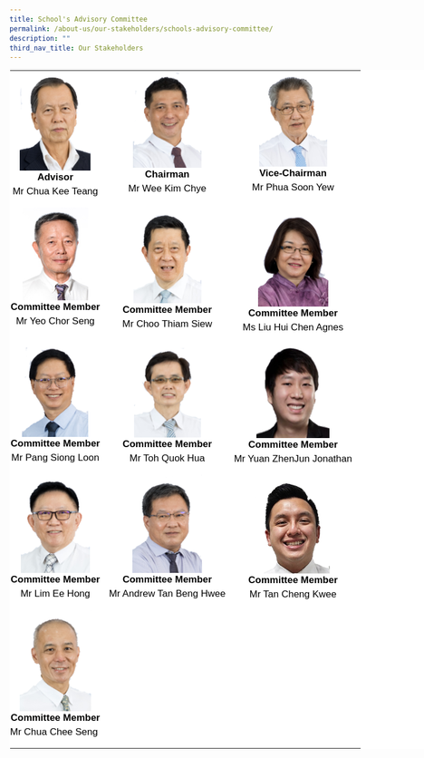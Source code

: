 ```yaml
---
title: School's Advisory Committee
permalink: /about-us/our-stakeholders/schools-advisory-committee/
description: ""
third_nav_title: Our Stakeholders
---
```

<table style="margin: auto;
    outline: 0px;
    padding: 0px;
    border-collapse: collapse;
    clear: both;
    border: 1px solid transparent;
    table-layout: fixed;
    color: rgb(0, 0, 0);
    font-family: Helvetica, sans-serif;
    font-size: 17px;
    font-style: normal;
    font-variant-ligatures: normal;
    font-variant-caps: normal;
    font-weight: 400;
    letter-spacing: normal;
    orphans: 2;
    text-align: left;
    text-transform: none;
    white-space: normal;
    widows: 2;
    word-spacing: 0px;
    -webkit-text-stroke-width: 0px;
    background-color: rgb(255, 255, 255);
    text-decoration-thickness: initial;
    text-decoration-style: initial;
    text-decoration-color: initial;
    width: 840px;" class="ive_eobj_center ives_tab_kosong">
  <tbody style="margin: 0px; outline: 0px; padding: 0px">
    <tr style="margin: 0px; outline: 0px; padding: 0px">
      <td style="margin: 0px;
          outline: 0px;
          padding: 0px 15px 15px 0px;
          vertical-align: top;">
        <div style="margin: 0px;
            outline: 0px;
            padding: 0px;
            line-height: 24.99px;
            color: rgb(0, 0, 0);
            font-family: Helvetica, sans-serif;
            font-size: 17px;
            font-weight: 400;
            text-align: center;">
          <img style="margin: auto;
              outline: 0px;
              padding: 0px;
              border: none;
              max-width: 100%;
              clear: both;
              display: block;
              background-color: initial;
              text-align: left;
              width: 125px;
              height: 176px;" class="ive_eobj_center" alt="Chua Kee Teang.png" src="/images/Chua%20Kee%20Teang.png"><b style="margin: 0px; outline: 0px; padding: 0px">Advisor</b>
        </div>
        <div style="margin: 0px;
            outline: 0px;
            padding: 0px;
            line-height: 24.99px;
            color: rgb(0, 0, 0);
            font-family: Helvetica, sans-serif;
            font-size: 17px;
            font-weight: 400;
            text-align: center;">
          Mr Chua Kee Teang
        </div>
      </td>
      <td style="margin: 0px;
          outline: 0px;
          padding: 0px 15px 15px 0px;
          vertical-align: top;">
        <div style="margin: 0px;
            outline: 0px;
            padding: 0px;
            line-height: 24.99px;
            color: rgb(0, 0, 0);
            font-family: Helvetica, sans-serif;
            font-size: 17px;
            font-weight: 400;
            text-align: center;">
          <img style="margin: auto;
              outline: 0px;
              padding: 0px;
              border: none;
              max-width: 100%;
              clear: both;
              display: block;
              background-color: initial;
              text-align: left;
              width: 121px;
              height: 171px;" class="ive_eobj_center" alt="Wee Kim Chye.png" src="/images/Wee%20Kim%20Chye.png"><b style="margin: 0px; outline: 0px; padding: 0px">Chairman</b>
        </div>
        <div style="margin: 0px;
            outline: 0px;
            padding: 0px;
            line-height: 24.99px;
            color: rgb(0, 0, 0);
            font-family: Helvetica, sans-serif;
            font-size: 17px;
            font-weight: 400;
            text-align: center;">
          Mr Wee Kim Chye
        </div>
      </td>
      <td style="margin: 0px;
          outline: 0px;
          padding: 0px 15px 15px 0px;
          vertical-align: top;">
        <div style="margin: 0px;
            outline: 0px;
            padding: 0px;
            line-height: 24.99px;
            color: rgb(0, 0, 0);
            font-family: Helvetica, sans-serif;
            font-size: 17px;
            font-weight: 400;"></div>
        <div style="margin: 0px;
            outline: 0px;
            padding: 0px;
            line-height: 24.99px;
            color: rgb(0, 0, 0);
            font-family: Helvetica, sans-serif;
            font-size: 17px;
            font-weight: 400;
            text-align: center;">
          <img style="margin: auto;
              outline: 0px;
              padding: 0px;
              border: none;
              max-width: 100%;
              clear: both;
              display: block;
              background-color: initial;
              text-align: left;
              width: 120px;
              height: 169px;" class="ive_eobj_center" alt="Phua Soon Yew.png" src="/images/Phua%20Soon%20Yew.png"><b style="margin: 0px; outline: 0px; padding: 0px">Vice-Chairman</b><br style="margin: 0px; outline: 0px; padding: 0px">
        </div>
        <div style="margin: 0px;
            outline: 0px;
            padding: 0px;
            line-height: 24.99px;
            color: rgb(0, 0, 0);
            font-family: Helvetica, sans-serif;
            font-size: 17px;
            font-weight: 400;
            text-align: center;">
          Mr Phua Soon Yew
        </div>
      </td>
    </tr>
    <tr style="margin: 0px; outline: 0px; padding: 0px">
      <td style="margin: 0px;
          outline: 0px;
          padding: 0px 15px 15px 0px;
          vertical-align: top;">
        <div style="margin: 0px;
            outline: 0px;
            padding: 0px;
            line-height: 24.99px;
            color: rgb(0, 0, 0);
            font-family: Helvetica, sans-serif;
            font-size: 17px;
            font-weight: 400;">
          <img style="margin: auto;
              outline: 0px;
              padding: 0px;
              border: none;
              max-width: 100%;
              clear: both;
              display: block;
              width: 116px;
              height: 164px;" class="ive_eobj_center" alt="Mr Yeo Chor Seng.jpg" src="/images/Mr%20Yeo%20Chor%20Seng.jpeg">
        </div>
        <div style="margin: 0px;
            outline: 0px;
            padding: 0px;
            line-height: 24.99px;
            color: rgb(0, 0, 0);
            font-family: Helvetica, sans-serif;
            font-size: 17px;
            font-weight: 400;
            text-align: center;">
          <b style="margin: 0px; outline: 0px; padding: 0px">Committee Member</b><br style="margin: 0px; outline: 0px; padding: 0px">
        </div>
        <div style="margin: 0px;
            outline: 0px;
            padding: 0px;
            line-height: 24.99px;
            color: rgb(0, 0, 0);
            font-family: Helvetica, sans-serif;
            font-size: 17px;
            font-weight: 400;
            text-align: center;">
          Mr Yeo Chor Seng
        </div>
      </td>
      <td style="margin: 0px;
          outline: 0px;
          padding: 0px 15px 15px 0px;
          vertical-align: top;">
        <div style="margin: 0px;
            outline: 0px;
            padding: 0px;
            line-height: 24.99px;
            color: rgb(0, 0, 0);
            font-family: Helvetica, sans-serif;
            font-size: 17px;
            font-weight: 400;"></div>
        <div style="margin: 0px;
            outline: 0px;
            padding: 0px;
            line-height: 24.99px;
            color: rgb(0, 0, 0);
            font-family: Helvetica, sans-serif;
            font-size: 17px;
            font-weight: 400;
            text-align: center;">
          <img style="margin: auto;
              outline: 0px;
              padding: 0px;
              border: none;
              max-width: 100%;
              clear: both;
              display: block;
              background-color: initial;
              text-align: left;
              width: 120px;
              height: 169px;" class="ive_eobj_center" alt="Choo Thiam Siew.png" src="/images/Choo%20Thiam%20Siew.png"><b style="margin: 0px; outline: 0px; padding: 0px">Committee Member<br style="margin: 0px; outline: 0px; padding: 0px"></b>
        </div>
        <div style="margin: 0px;
            outline: 0px;
            padding: 0px;
            line-height: 24.99px;
            color: rgb(0, 0, 0);
            font-family: Helvetica, sans-serif;
            font-size: 17px;
            font-weight: 400;
            text-align: center;">
          Mr Choo Thiam Siew
        </div>
      </td>
      <td style="margin: 0px;
          outline: 0px;
          padding: 0px 15px 15px 0px;
          vertical-align: top;">
        <div style="margin: 0px;
            outline: 0px;
            padding: 0px;
            line-height: 24.99px;
            color: rgb(0, 0, 0);
            font-family: Helvetica, sans-serif;
            font-size: 17px;
            font-weight: 400;
            text-align: center;">
          <img style="margin: auto;
              outline: 0px;
              padding: 0px;
              border: none;
              max-width: 100%;
              clear: both;
              display: block;
              background-color: initial;
              text-align: left;
              width: 124px;
              height: 175px;" class="ive_eobj_center" alt="Agnes Liu Hui Jin.png" src="/images/Agnes%20Liu%20Hui%20Jin.png"><b style="margin: 0px; outline: 0px; padding: 0px">Committee Member</b>
        </div>
        <div style="margin: 0px;
            outline: 0px;
            padding: 0px;
            line-height: 24.99px;
            color: rgb(0, 0, 0);
            font-family: Helvetica, sans-serif;
            font-size: 17px;
            font-weight: 400;
            text-align: center;">
          Ms Liu Hui Chen Agnes
        </div>
      </td>
    </tr>
    <tr style="margin: 0px; outline: 0px; padding: 0px">
      <td style="margin: 0px;
          outline: 0px;
          padding: 0px 15px 15px 0px;
          vertical-align: top;">
        <div style="margin: 0px;
            outline: 0px;
            padding: 0px;
            line-height: 24.99px;
            color: rgb(0, 0, 0);
            font-family: Helvetica, sans-serif;
            font-size: 17px;
            font-weight: 400;
            text-align: center;">
          <img style="margin: auto;
              outline: 0px;
              padding: 0px;
              border: none;
              max-width: 100%;
              clear: both;
              display: block;
              background-color: initial;
              text-align: left;
              width: 117px;
              height: 165px;" class="ive_eobj_center" alt="Pang Siong Loon.png" src="/images/Pang%20Siong%20Loon.png"><b style="margin: 0px; outline: 0px; padding: 0px">Committee Member</b>
        </div>
        <div style="margin: 0px;
            outline: 0px;
            padding: 0px;
            line-height: 24.99px;
            color: rgb(0, 0, 0);
            font-family: Helvetica, sans-serif;
            font-size: 17px;
            font-weight: 400;
            text-align: center;">
          Mr Pang Siong Loon
        </div>
      </td>
      <td style="margin: 0px;
          outline: 0px;
          padding: 0px 15px 15px 0px;
          vertical-align: top;">
        <div style="margin: 0px;
            outline: 0px;
            padding: 0px;
            line-height: 24.99px;
            color: rgb(0, 0, 0);
            font-family: Helvetica, sans-serif;
            font-size: 17px;
            font-weight: 400;
            text-align: center;">
          <img style="margin: auto;
              outline: 0px;
              padding: 0px;
              border: none;
              max-width: 100%;
              clear: both;
              display: block;
              background-color: initial;
              text-align: left;
              width: 118px;
              height: 166px;" class="ive_eobj_center" alt="Toh Quok Hua.png" src="/images/Toh%20Quok%20Hua.png"><b style="margin: 0px; outline: 0px; padding: 0px">Committee Member</b>
        </div>
        <div style="margin: 0px;
            outline: 0px;
            padding: 0px;
            line-height: 24.99px;
            color: rgb(0, 0, 0);
            font-family: Helvetica, sans-serif;
            font-size: 17px;
            font-weight: 400;
            text-align: center;">
          Mr Toh Quok Hua
        </div>
      </td>
      <td style="margin: 0px;
          outline: 0px;
          padding: 0px 15px 15px 0px;
          vertical-align: top;">
        <div style="margin: 0px;
            outline: 0px;
            padding: 0px;
            line-height: 24.99px;
            color: rgb(0, 0, 0);
            font-family: Helvetica, sans-serif;
            font-size: 17px;
            font-weight: 400;"></div>
        <div style="margin: 0px;
            outline: 0px;
            padding: 0px;
            line-height: 24.99px;
            color: rgb(0, 0, 0);
            font-family: Helvetica, sans-serif;
            font-size: 17px;
            font-weight: 400;
            text-align: center;">
          <img style="margin: auto;
              outline: 0px;
              padding: 0px;
              border: none;
              max-width: 100%;
              clear: both;
              display: block;
              background-color: initial;
              text-align: left;
              width: 129px;
              height: 167px;" class="ive_eobj_center" alt="Jonathan Yuan.png" src="/images/Jonathan%20Yuan.png"><b style="margin: 0px; outline: 0px; padding: 0px">Committee Member</b><br style="margin: 0px; outline: 0px; padding: 0px">
        </div>
        <div style="margin: 0px;
            outline: 0px;
            padding: 0px;
            line-height: 24.99px;
            color: rgb(0, 0, 0);
            font-family: Helvetica, sans-serif;
            font-size: 17px;
            font-weight: 400;
            text-align: center;">
          Mr Yuan ZhenJun Jonathan
        </div>
      </td>
    </tr>
    <tr style="margin: 0px; outline: 0px; padding: 0px">
      <td style="margin: 0px;
          outline: 0px;
          padding: 0px 15px 15px 0px;
          vertical-align: top;">
        <div style="margin: 0px;
            outline: 0px;
            padding: 0px;
            line-height: 24.99px;
            color: rgb(0, 0, 0);
            font-family: Helvetica, sans-serif;
            font-size: 17px;
            font-weight: 400;"></div>
        <div style="margin: 0px;
            outline: 0px;
            padding: 0px;
            line-height: 24.99px;
            color: rgb(0, 0, 0);
            font-family: Helvetica, sans-serif;
            font-size: 17px;
            font-weight: 400;
            text-align: center;">
          <img style="margin: auto;
              outline: 0px;
              padding: 0px;
              border: none;
              max-width: 100%;
              clear: both;
              display: block;
              background-color: initial;
              text-align: left;
              width: 122px;
              height: 173px;" class="ive_eobj_center" alt="Lim Ee Hong.png" src="/images/Lim%20Ee%20Hong.png"><b style="margin: 0px; outline: 0px; padding: 0px">Committee Member<br style="margin: 0px; outline: 0px; padding: 0px"></b>
        </div>
        <div style="margin: 0px;
            outline: 0px;
            padding: 0px;
            line-height: 24.99px;
            color: rgb(0, 0, 0);
            font-family: Helvetica, sans-serif;
            font-size: 17px;
            font-weight: 400;
            text-align: center;">
          Mr Lim Ee Hong
        </div>
      </td>
      <td style="margin: 0px;
          outline: 0px;
          padding: 0px 15px 15px 0px;
          vertical-align: top;">
        <div style="margin: 0px;
            outline: 0px;
            padding: 0px;
            line-height: 24.99px;
            color: rgb(0, 0, 0);
            font-family: Helvetica, sans-serif;
            font-size: 17px;
            font-weight: 400;
            text-align: center;">
          <img style="margin: auto;
              outline: 0px;
              padding: 0px;
              border: none;
              max-width: 100%;
              clear: both;
              display: block;
              background-color: initial;
              text-align: left;
              width: 123px;
              height: 173px;" class="ive_eobj_center" alt="Tan Beng Hwee.png" src="/images/Tan%20Beng%20Hwee.png"><b style="margin: 0px; outline: 0px; padding: 0px">Committee Member<br style="margin: 0px; outline: 0px; padding: 0px"></b>
        </div>
        <div style="margin: 0px;
            outline: 0px;
            padding: 0px;
            line-height: 24.99px;
            color: rgb(0, 0, 0);
            font-family: Helvetica, sans-serif;
            font-size: 17px;
            font-weight: 400;
            text-align: center;">
          Mr Andrew Tan Beng Hwee
        </div>
      </td>
      <td style="margin: 0px;
          outline: 0px;
          padding: 0px 15px 15px 0px;
          vertical-align: top;">
        <div style="margin: 0px;
            outline: 0px;
            padding: 0px;
            line-height: 24.99px;
            color: rgb(0, 0, 0);
            font-family: Helvetica, sans-serif;
            font-size: 17px;
            font-weight: 400;
            text-align: center;">
          <img style="margin: auto;
              outline: 0px;
              padding: 0px;
              border: none;
              max-width: 100%;
              clear: both;
              display: block;
              background-color: initial;
              text-align: left;
              width: 131px;
              height: 174px;" class="ive_eobj_center" alt="Tan Cheng Kwee.png" src="/images/Tan%20Cheng%20Kwee.png"><b style="margin: 0px; outline: 0px; padding: 0px">Committee Member</b>
        </div>
        <div style="margin: 0px;
            outline: 0px;
            padding: 0px;
            line-height: 24.99px;
            color: rgb(0, 0, 0);
            font-family: Helvetica, sans-serif;
            font-size: 17px;
            font-weight: 400;
            text-align: center;">
          Mr Tan Cheng Kwee
        </div>
      </td>
    </tr>
    <tr style="margin: 0px; outline: 0px; padding: 0px">
      <td style="margin: 0px;
          outline: 0px;
          padding: 0px 15px 15px 0px;
          vertical-align: top;">
        <div style="margin: 0px;
            outline: 0px;
            padding: 0px;
            line-height: 24.99px;
            color: rgb(0, 0, 0);
            font-family: Helvetica, sans-serif;
            font-size: 17px;
            font-weight: 400;"></div>
        <div style="margin: 0px;
            outline: 0px;
            padding: 0px;
            line-height: 24.99px;
            color: rgb(0, 0, 0);
            font-family: Helvetica, sans-serif;
            font-size: 17px;
            font-weight: 400;
            text-align: center;">
          <img style="margin: auto;
              outline: 0px;
              padding: 0px;
              border: none;
              max-width: 100%;
              clear: both;
              display: block;
              background-color: initial;
              text-align: left;
              width: 126px;
              height: 178px;" class="ive_eobj_center" alt="Chua Chee Seng.png" src="/images/Chua%20Chee%20Seng.png"><b style="margin: 0px; outline: 0px; padding: 0px">Committee Member<br style="margin: 0px; outline: 0px; padding: 0px"></b>
        </div>
        <div style="margin: 0px;
            outline: 0px;
            padding: 0px;
            line-height: 24.99px;
            color: rgb(0, 0, 0);
            font-family: Helvetica, sans-serif;
            font-size: 17px;
            font-weight: 400;
            text-align: center;">
          Mr Chua Chee Seng&nbsp;
        </div>
      </td>
    </tr>
  </tbody>
</table>

